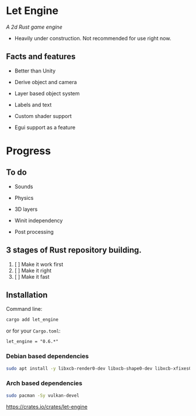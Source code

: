 # Let Engine
*A 2d Rust game engine*

- Heavily under construction. Not recommended for use right now.

## Facts and features

- Better than Unity

- Derive object and camera

- Layer based object system

- Labels and text

- Custom shader support

- Egui support as a feature

# Progress

## To do

- Sounds

- Physics

- 3D layers

- Winit independency

- Post processing

## 3 stages of Rust repository building.

1. [ ] Make it work first
2. [ ] Make it right
3. [ ] Make it fast

## Installation

Command line:

```bash
cargo add let_engine
```

or for your ``Cargo.toml``:

```
let_engine = "0.6.*"
```

### Debian based dependencies

```bash
sudo apt install -y libxcb-render0-dev libxcb-shape0-dev libxcb-xfixes0-dev build-essential cmake libvulkan-dev libasound2-dev libfontconfig1-dev
```

### Arch based dependencies

```bash
sudo pacman -Sy vulkan-devel 
```
 
https://crates.io/crates/let-engine
